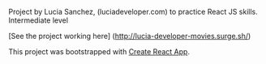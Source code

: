 

Project by Lucia Sanchez,  (luciadeveloper.com) to practice React JS skills. 
Intermediate level

[See the project working here] (http://lucia-developer-movies.surge.sh/)


This project was bootstrapped with [Create React App](https://github.com/facebook/create-react-app).
